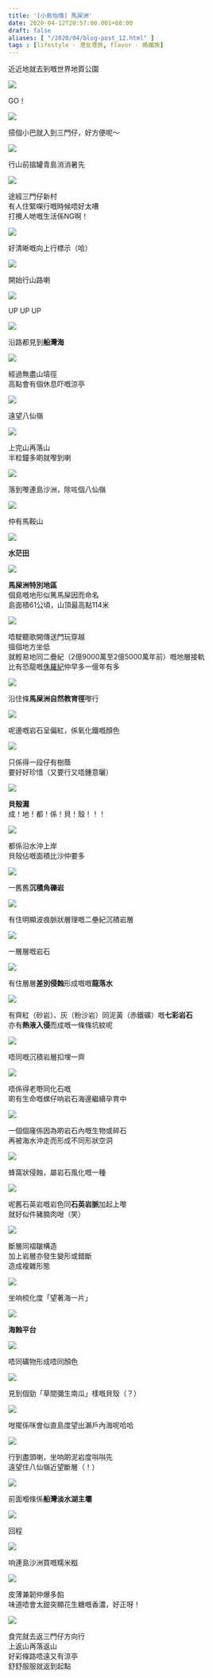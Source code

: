 ```yaml
---
title: '[小島怡情] 馬屎洲'
date: 2020-04-12T20:57:00.001+08:00
draft: false
aliases: [ "/2020/04/blog-post_12.html" ]
tags : [lifestyle - 港女港旅, flavor - 螞蟻族]
---
```


近近地就去到嘅世界地質公園  

![](/images/mashichau0.jpg)

GO！  

![](/images/mashichau1.jpg)

搭個小巴就入到三門仔，好方便呢～  

![](/images/mashichau2.jpg)

行山前搵罐青島消消暑先  

![](/images/mashichau3.jpg)

途經三門仔新村  
有人住緊㗎行嘅時候唔好太嘈  
打攪人哋嘅生活係NG啊！  

![](/images/mashichau4.jpg)

好清晰嘅向上行標示（哈）  

![](/images/mashichau5.jpg)

開始行山路喇  

![](/images/mashichau6.jpg)

UP UP UP  

![](/images/mashichau7.jpg)

沿路都見到**船灣海**  

![](/images/mashichau8.jpg)

經過無盡山墳徑  
高點會有個休息吓嘅涼亭  

![](/images/mashichau9.jpg)

遠望八仙嶺  

![](/images/mashichau10.jpg)

上完山再落山  
半粒鐘多啲就嚟到喇  

![](/images/mashichau11.jpg)

落到嚟連島沙洲，除咗個八仙嶺  

![](/images/mashichau12.jpg)

仲有馬鞍山  

![](/images/mashichau13.jpg)

**水茫田**  

![](/images/mashichau14.jpg)

**馬屎洲特別地區**  
個島嘅地形似篤馬屎因而命名  
島面積61公頃，山頂最高點114米  

![](/images/mashichau15.jpg)

唔駛聽歌開傳送門玩穿越  
搵個地方坐低  
就輕易地同二疊紀（2億9000萬至2億5000萬年前）嘅地層接軌  
比有恐龍嘅[侏羅紀](https://hidie.net/kato/)仲早多一億年有多  

![](/images/mashichau16.jpg)

沿住條**馬屎洲自然教育徑**嚟行  

![](/images/mashichau17.jpg)

呢邊嘅岩石呈偏紅，係氧化鐵嘅顏色  

![](/images/mashichau18.jpg)

只係得一段仔有樹蔭  
要好好珍惜（又要行又唔鍾意曬）  

![](/images/mashichau19.jpg)

**貝殼灘**  
成！地！都！係！貝！殼！！！  

![](/images/mashichau20.jpg)

都係沿水沖上岸  
貝殼佔嘅面積比沙仲要多  

![](/images/mashichau21.jpg)

一舊舊**沉積角礫岩**  

![](/images/mashichau22.jpg)

有住明顯波痕脈狀層理嘅二壘紀沉積岩層  

![](/images/mashichau23.jpg)

一層層嘅岩石  

![](/images/mashichau24.jpg)

有住層層**差別侵蝕**形成嘅嘅**龍落水**  

![](/images/mashichau25.jpg)

有齊紅（砂岩）、灰（粉沙岩）同泥黃（赤鐵礦）嘅**七彩岩石**  
亦有**熱液入侵**而成嘅一條條坑紋呢  

![](/images/mashichau26.jpg)

唔同嘅沉積岩層扣埋一齊  

![](/images/mashichau27.jpg)

唔係得老嘢同化石嘅  
啲有生命嘅螺仔响岩石海邊繼續孕育中  

![](/images/mashichau28.jpg)

一個個窿係因為啲岩石內嘅生物或碎石  
再被海水沖走而形成不同形狀空洞  

![](/images/mashichau29.jpg)

蜂窩狀侵蝕，屬岩石風化嘅一種  

![](/images/mashichau30.jpg)

呢舊石英岩嘅岩色同**石英岩脈**加起上嚟  
就好似件豬腩肉咁（笑）  

![](/images/mashichau31.jpg)

斷層同褶皺構造  
加上岩層亦發生變形或錯斷  
造成複雜形態  

![](/images/mashichau32.jpg)

坐响梳化度「望著海一片」  

![](/images/mashichau33.jpg)

**海蝕平台**  

![](/images/mashichau34.jpg)

唔同礦物形成唔同顏色  

![](/images/mashichau35.jpg)

見到個勁「草間彌生南瓜」樣嘅貝殼（？）  

![](/images/mashichau36.jpg)

咁擺係咪會似直島度望出瀨戶內海呢哈哈  

![](/images/mashichau37.jpg)

行到盡頭喇，坐响啲泥岩度唞唞先  
遠望住八仙嶺近望斷層（！）  

![](/images/mashichau38.jpg)

前面嗰條係**船灣淡水湖主壩**  

![](/images/mashichau39.jpg)

回程  

![](/images/mashichau40.jpg)

响連島沙洲買嘅糯米糍  

![](/images/mashichau41.jpg)

皮薄兼韌仲爆多餡  
味道唔會太甜突顯花生糖嘅香濃，好正呀！  

![](/images/mashichau42.jpg)

食完就去返三門仔方向行  
上返山再落返山  
好彩條路唔遠又有涼亭  
舒舒服服就返到起點
